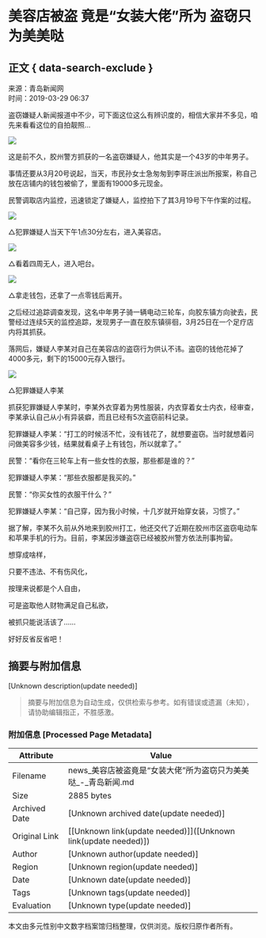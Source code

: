 # 美容店被盗 竟是“女装大佬”所为 盗窃只为美美哒

## 正文 { data-search-exclude }


来源：青岛新闻网  
时间：2019-03-29 06:37

盗窃嫌疑人新闻报道中不少，可下面这位这么有辨识度的，相信大家并不多见，咱先来看看这位的自拍靓照…

![](http://news.qingdaonews.com/images/2019-03/29/77935f81-a1e4-41c4-8f17-f972ac6dc93e.jpeg.2)

这是前不久，胶州警方抓获的一名盗窃嫌疑人，他其实是一个43岁的中年男子。

事情还要从3月20号说起，当天，市民孙女士急匆匆到李哥庄派出所报案，称自己放在店铺内的钱包被偷了，里面有19000多元现金。

民警调取店内监控，迅速锁定了嫌疑人，监控拍下了其3月19号下午作案的过程。

![](http://news.qingdaonews.com/images/2019-03/29/bf0dac25-6879-47b3-bd65-79d122ac43ac.jpeg.2)

△犯罪嫌疑人当天下午1点30分左右，进入美容店。

![](http://news.qingdaonews.com/images/2019-03/29/7772ef97-b8d0-418c-9359-a92b554daf11.jpeg.2)

△看着四周无人，进入吧台。

![](http://news.qingdaonews.com/images/2019-03/29/1bdce371-9e80-42f1-b19f-e40b8223dfca.jpeg.2)

△拿走钱包，还拿了一点零钱后离开。

之后经过追踪调查发现，这名中年男子骑一辆电动三轮车，向胶东镇方向驶去，民警经过连续5天的监控追踪，发现男子一直在胶东镇徘徊，3月25日在一个足疗店内将其抓获。

落网后，嫌疑人李某对自己在美容店的盗窃行为供认不讳。盗窃的钱他花掉了4000多元，剩下的15000元存入银行。

![](http://news.qingdaonews.com/images/2019-03/29/863587b9-b4fe-4b42-ad15-debb93861989.jpeg.2)

△犯罪嫌疑人李某

抓获犯罪嫌疑人李某时，李某外衣穿着为男性服装，内衣穿着女士内衣，经审查，李某承认自己从小有异装癖，而且已经有5次盗窃前科记录。

犯罪嫌疑人李某：“打工的时候活不忙，没有钱花了，就想要盗窃。当时就想着问问做美容多少钱，结果就看桌子上有钱包，所以就拿了。”

民警：“看你在三轮车上有一些女性的衣服，那些都是谁的？”

犯罪嫌疑人李某：“那些衣服都是我买的。”

民警：“你买女性的衣服干什么？”

犯罪嫌疑人李某：“自己穿，因为我小时候，十几岁就开始穿女装，习惯了。”

据了解，李某不久前从外地来到胶州打工，他还交代了近期在胶州市区盗窃电动车和苹果手机的行为。目前，李某因涉嫌盗窃已经被胶州警方依法刑事拘留。

想穿成啥样，

只要不违法、不有伤风化，

按理来说都是个人自由，

可是盗取他人财物满足自己私欲，

被抓只能说活该了……

好好反省反省吧！
<!-- tcd_original_link https://news.qingdaonews.com/wap/2019-03/29/content_20307573.htm -->


## 摘要与附加信息

<!-- tcd_abstract -->
[Unknown description(update needed)]
<!-- tcd_abstract_end -->

> 摘要与附加信息为自动生成，仅供检索与参考。如有错误或遗漏（未知），请协助编辑指正，不胜感激。

### 附加信息 [Processed Page Metadata]

| Attribute       | Value                                  |
|-----------------|----------------------------------------|
| Filename        | news_美容店被盗竟是“女装大佬”所为盗窃只为美美哒_-_青岛新闻.md                             |
| Size            | 2885 bytes                           |
| Archived Date   | [Unknown archived date(update needed)]                             |
| Original Link   | [[Unknown link(update needed)]]([Unknown link(update needed)])                       |
| Author          | [Unknown author(update needed)]                               |
| Region          | [Unknown region(update needed)]                               |
| Date            | [Unknown date(update needed)]                                 |
| Tags            | [Unknown tags(update needed)]                                 |
| Evaluation            | [Unknown type(update needed)]                                 |
<!-- tcd_table_end -->

本文由多元性别中文数字档案馆归档整理，仅供浏览。版权归原作者所有。
